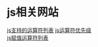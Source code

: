 
# js相关网站

[js支持的运算符列表](https://www.w3schools.com/js/js_operators.asp)
[js运算符优先级](https://www.w3schools.com/js/js_arithmetic.asp)  
[js赋值运算符列表](https://www.w3schools.com/js/js_assignment.asp)